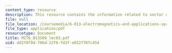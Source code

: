 ```yaml
---
content_type: resource
description: This resource contains the information related to vector operators.
file: null
file_location: /coursemedia/6-013-electromagnetics-and-applications-spring-2009/dd2f8f0d706d22f0fd3fe022f70fc454_MIT6_013S09_lec03.pdf
file_type: application/pdf
resourcetype: Document
title: MIT6_013S09_lec03.pdf
uid: dd2f8f0d-706d-22f0-fd3f-e022f70fc454
---
```

